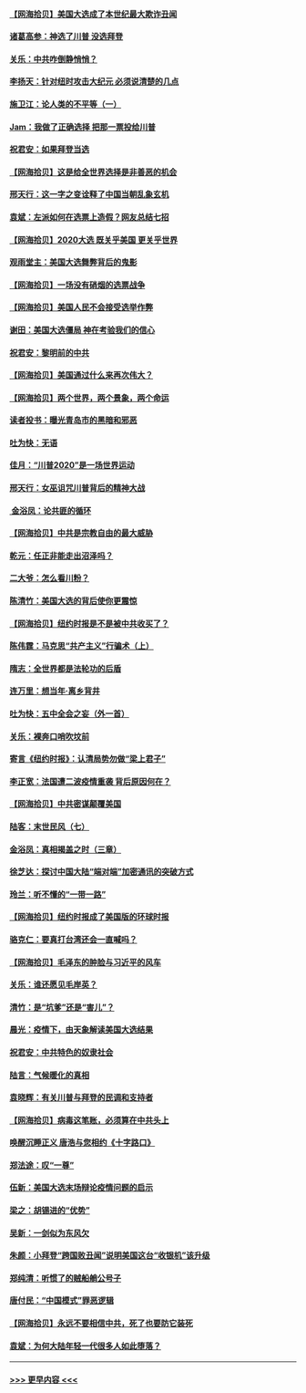 #### [【网海拾贝】美国大选成了本世纪最大欺诈丑闻](../pages/nsc993/n12538029.md?t=11102251) 
#### [诸葛高参：神选了川普 没选拜登](../pages/nsc993/n12537664.md?t=11102251) 
#### [关乐：中共咋倒静悄悄？](../pages/nsc993/n12537615.md?t=11102251) 
#### [李扬天：针对纽时攻击大纪元 必须说清楚的几点](../pages/nsc993/n12536001.md?t=11102251) 
#### [施卫江：论人类的不平等（一）](../pages/nsc993/n12535700.md?t=11102251) 
#### [Jam：我做了正确选择 把那一票投给川普](../pages/nsc993/n12535743.md?t=11102251) 
#### [祝君安：如果拜登当选](../pages/nsc993/n12535726.md?t=11102251) 
#### [【网海拾贝】这是给全世界选择是非善恶的机会](../pages/nsc993/n12535061.md?t=11102251) 
#### [邢天行：这一字之变诠释了中国当朝乱象玄机](../pages/nsc993/n12533446.md?t=11102251) 
#### [袁斌：左派如何在选票上造假？网友总结七招](../pages/nsc993/n12533180.md?t=11102251) 
#### [【网海拾贝】2020大选 既关乎美国 更关乎世界](../pages/nsc993/n12533161.md?t=11102251) 
#### [观雨堂主：美国大选舞弊背后的鬼影](../pages/nsc993/n12533153.md?t=11102251) 
#### [【网海拾贝】一场没有硝烟的选票战争](../pages/nsc993/n12531883.md?t=11102251) 
#### [【网海拾贝】美国人民不会接受选举作弊](../pages/nsc993/n12528850.md?t=11102251) 
#### [谢田：美国大选僵局 神在考验我们的信心](../pages/nsc993/n12527932.md?t=11102251) 
#### [祝君安：黎明前的中共](../pages/nsc993/n12524071.md?t=11102251) 
#### [【网海拾贝】美国通过什么来再次伟大？](../pages/nsc993/n12523844.md?t=11102251) 
#### [【网海拾贝】两个世界，两个景象，两个命运](../pages/nsc993/n12521419.md?t=11102251) 
#### [读者投书：曝光青岛市的黑暗和邪恶](../pages/nsc993/n12520988.md?t=11102251) 
#### [吐为快：无语](../pages/nsc993/n12518588.md?t=11102251) 
#### [佳月：“川普2020”是一场世界运动](../pages/nsc993/n12518581.md?t=11102251) 
#### [邢天行：女巫诅咒川普背后的精神大战](../pages/nsc993/n12517257.md?t=11102251) 
#### [ 金浴凤：论共匪的循环](../pages/nsc993/n12517133.md?t=11102251) 
#### [【网海拾贝】中共是宗教自由的最大威胁](../pages/nsc993/n12516879.md?t=11102251) 
#### [乾元：任正非能走出沼泽吗？](../pages/nsc993/n12515831.md?t=11102251) 
#### [二大爷：怎么看川粉？](../pages/nsc993/n12515820.md?t=11102251) 
#### [陈清竹：美国大选的背后使你更震惊](../pages/nsc993/n12515589.md?t=11102251) 
#### [【网海拾贝】纽约时报是不是被中共收买了？](../pages/nsc993/n12515122.md?t=11102251) 
#### [陈伟霆：马克思“共产主义”行骗术（上）](../pages/nsc993/n12510217.md?t=11102251) 
#### [隋志：全世界都是法轮功的后盾](../pages/nsc993/n12510636.md?t=11102251) 
#### [连万里：想当年‧离乡背井](../pages/nsc993/n12510623.md?t=11102251) 
#### [吐为快：五中全会之妄（外一首）](../pages/nsc993/n12510470.md?t=11102251) 
#### [关乐：裸奔口哨吹坟前](../pages/nsc993/n12510403.md?t=11102251) 
#### [寄言《纽约时报》：认清局势勿做“梁上君子”](../pages/nsc993/n12510042.md?t=11102251) 
#### [李正宽：法国遭二波疫情重袭 背后原因何在？](../pages/nsc993/n12509971.md?t=11102251) 
#### [【网海拾贝】中共密谋颠覆美国](../pages/nsc993/n12509816.md?t=11102251) 
#### [陆客：末世民风（七）](../pages/nsc993/n12507822.md?t=11102251) 
#### [金浴凤：真相揭盖之时（三章）](../pages/nsc993/n12507804.md?t=11102251) 
#### [徐芝达：探讨中国大陆“端对端”加密通讯的突破方式](../pages/nsc993/n12507682.md?t=11102251) 
#### [玲兰：听不懂的“一带一路”](../pages/nsc993/n12507669.md?t=11102251) 
#### [【网海拾贝】纽约时报成了美国版的环球时报](../pages/nsc993/n12507053.md?t=11102251) 
#### [骆克仁：要真打台湾还会一直喊吗？](../pages/nsc993/n12506843.md?t=11102251) 
#### [【网海拾贝】毛泽东的肿脸与习近平的风车](../pages/nsc993/n12504537.md?t=11102251) 
#### [关乐：谁还愿见毛岸英？](../pages/nsc993/n12503866.md?t=11102251) 
#### [清竹：是“坑爹”还是“害儿”？](../pages/nsc993/n12503034.md?t=11102251) 
#### [晨光：疫情下，由天象解读美国大选结果](../pages/nsc993/n12502536.md?t=11102251) 
#### [祝君安：中共特色的奴隶社会](../pages/nsc993/n12501529.md?t=11102251) 
#### [陆言：气候暖化的真相](../pages/nsc993/n12501183.md?t=11102251) 
#### [袁晓辉：有关川普与拜登的民调和支持者](../pages/nsc993/n12500433.md?t=11102251) 
#### [【网海拾贝】病毒这笔账，必须算在中共头上](../pages/nsc993/n12500320.md?t=11102251) 
#### [唤醒沉睡正义 唐浩与您相约《十字路口》](../pages/nsc993/n12497980.md?t=11102251) 
#### [郑法途：叹“一尊”](../pages/nsc993/n12498837.md?t=11102251) 
#### [伍新：美国大选末场辩论疫情问题的启示](../pages/nsc993/n12498829.md?t=11102251) 
#### [梁之：胡锡进的“优势”](../pages/nsc993/n12498780.md?t=11102251) 
#### [吴新：一剑似为东风欠](../pages/nsc993/n12498772.md?t=11102251) 
#### [朱颜：小拜登“跨国败丑闻”说明美国这台“收银机”该升级](../pages/nsc993/n12498731.md?t=11102251) 
#### [郑纯清：听惯了的贼船艄公号子](../pages/nsc993/n12498721.md?t=11102251) 
#### [唐付民：“中国模式”罪恶逻辑](../pages/nsc993/n12498310.md?t=11102251) 
#### [【网海拾贝】永远不要相信中共，死了也要防它装死](../pages/nsc993/n12498162.md?t=11102251) 
#### [袁斌：为何大陆年轻一代很多人如此堕落？](../pages/nsc993/n12495696.md?t=11102251) 

----
#### [ >>> 更早内容 <<< ](../indexes/nsc993-earlier.md)
